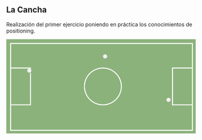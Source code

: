 ## La Cancha

Realización del primer ejercicio poniendo en práctica los conocimientos de positioning.

!["La cancha"](assets/img/cancha.png)